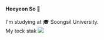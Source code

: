 #### Heeyeon So :dizzy:
I'm studying at :mortar_board: Soongsil University.  
My teck stak <img src="https://img.shields.io/badge/C-820000?style=flat-square&logo=C&logoColor=White"/> 
